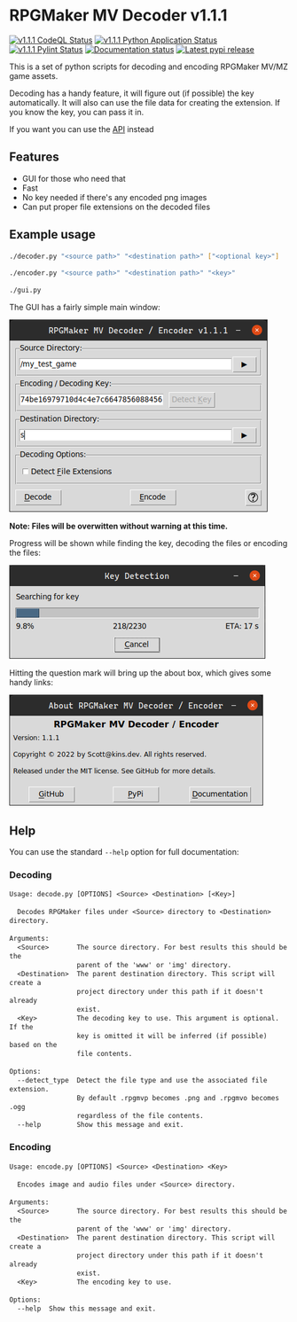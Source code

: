 # RPGMaker MV Decoder v1.1.1

[![v1.1.1 CodeQL Status](https://img.shields.io/github/workflow/status/kins-dev/rpgmaker_mv_decoder/CodeQL/v1.1.1?label=v1.1.1%20CodeQL&logo=GitHub)](https://github.com/kins-dev/rpgmaker_mv_decoder/actions/workflows/codeql-analysis.yml) [![v1.1.1 Python Application Status](https://img.shields.io/github/workflow/status/kins-dev/rpgmaker_mv_decoder/Python%20application/v1.1.1?label=v1.1.1%20Python%20application&logo=GitHub)](https://github.com/kins-dev/rpgmaker_mv_decoder/actions/workflows/python-app.yml) [![v1.1.1 Pylint Status](https://img.shields.io/github/workflow/status/kins-dev/rpgmaker_mv_decoder/Upload%20Python%20Package/v1.1.1?label=v1.1.1%20Upload%20Python%20Package&logo=GitHub)](https://github.com/kins-dev/rpgmaker_mv_decoder/actions/workflows/python-publish.yml) [![Documentation status](https://img.shields.io/readthedocs/rpgmaker_mv_decoder/v1.1.1?label=v1.1.1%20Documentation&logo=readthedocs)](https://rpgmaker-mv-decoder.readthedocs.io/en/v1.1.1/)
[![Latest pypi release](https://img.shields.io/pypi/v/rpgmaker_mv_decoder?label=Latest%20pypi%20release&logo=pypi&color=blue)](https://pypi.python.org/pypi/rpgmaker_mv_decoder)

This is a set of python scripts for decoding and encoding RPGMaker MV/MZ game assets.

Decoding has a handy feature, it will figure out (if possible) the key automatically.
It will also can use the file data for creating the extension.
If you know the key, you can pass it in.

If you want you can use the [API](https://rpgmaker-mv-decoder.readthedocs.io) instead

## Features

- GUI for those who need that
- Fast
- No key needed if there's any encoded png images
- Can put proper file extensions on the decoded files

## Example usage

```bash
./decoder.py "<source path>" "<destination path>" ["<optional key>"]
```

```bash
./encoder.py "<source path>" "<destination path>" "<key>"
```

```bash
./gui.py
```

The GUI has a fairly simple main window:

![Main Window](https://raw.githubusercontent.com/kins-dev/rpgmaker_mv_decoder/main/docs/_static/screenshots/main.png)

**Note: Files will be overwitten without warning at this time.**

Progress will be shown while finding the key, decoding the files or encoding the files:

![Progress Dialog](https://raw.githubusercontent.com/kins-dev/rpgmaker_mv_decoder/main/docs/_static/screenshots/progress.png)

Hitting the question mark will bring up the about box, which gives some handy links:

![About Dialog](https://raw.githubusercontent.com/kins-dev/rpgmaker_mv_decoder/main/docs/_static/screenshots/about.png)

## Help

You can use the standard `--help` option for full documentation:

### Decoding

```plain
Usage: decode.py [OPTIONS] <Source> <Destination> [<Key>]

  Decodes RPGMaker files under <Source> directory to <Destination> directory.

Arguments:
  <Source>       The source directory. For best results this should be the
                 parent of the 'www' or 'img' directory.
  <Destination>  The parent destination directory. This script will create a
                 project directory under this path if it doesn't already
                 exist.
  <Key>          The decoding key to use. This argument is optional. If the
                 key is omitted it will be inferred (if possible) based on the
                 file contents.

Options:
  --detect_type  Detect the file type and use the associated file extension.
                 By default .rpgmvp becomes .png and .rpgmvo becomes .ogg
                 regardless of the file contents.
  --help         Show this message and exit.
```

### Encoding

```plain
Usage: encode.py [OPTIONS] <Source> <Destination> <Key>

  Encodes image and audio files under <Source> directory.

Arguments:
  <Source>       The source directory. For best results this should be the
                 parent of the 'www' or 'img' directory.
  <Destination>  The parent destination directory. This script will create a
                 project directory under this path if it doesn't already
                 exist.
  <Key>          The encoding key to use.

Options:
  --help  Show this message and exit.
```

